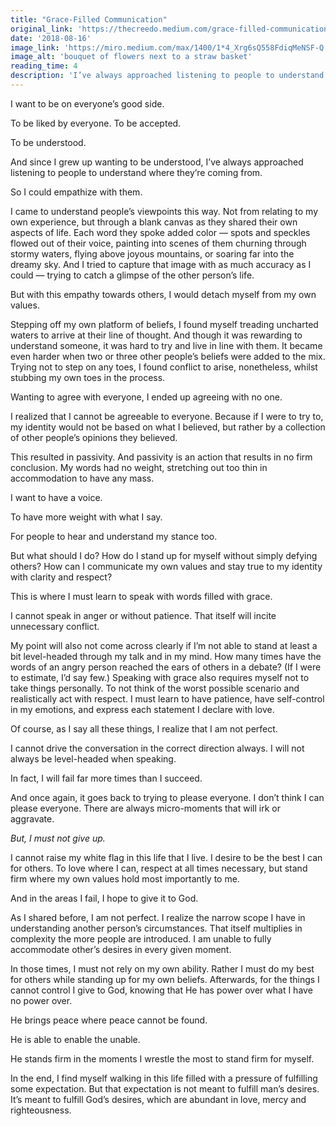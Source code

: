 ```yaml
---
title: "Grace-Filled Communication"
original_link: 'https://thecreedo.medium.com/grace-filled-communication-fb93e3e8a3b9'
date: '2018-08-16'
image_link: 'https://miro.medium.com/max/1400/1*4_Xrg6sQ558FdiqMeNSF-Q.jpeg'
image_alt: 'bouquet of flowers next to a straw basket'
reading_time: 4
description: 'I’ve always approached listening to people to understand where they’re coming from...'
---
```

I want to be on everyone’s good side.

To be liked by everyone. To be accepted.

To be understood.

And since I grew up wanting to be understood, I’ve always approached listening to people to understand where they’re coming from.

So I could empathize with them.

I came to understand people’s viewpoints this way. Not from relating to my own experience, but through a blank canvas as they shared their own aspects of life. Each word they spoke added color — spots and speckles flowed out of their voice, painting into scenes of them churning through stormy waters, flying above joyous mountains, or soaring far into the dreamy sky. And I tried to capture that image with as much accuracy as I could — trying to catch a glimpse of the other person’s life.

But with this empathy towards others, I would detach myself from my own values.

Stepping off my own platform of beliefs, I found myself treading uncharted waters to arrive at their line of thought. And though it was rewarding to understand someone, it was hard to try and live in line with them. It became even harder when two or three other people’s beliefs were added to the mix. Trying not to step on any toes, I found conflict to arise, nonetheless, whilst stubbing my own toes in the process.

Wanting to agree with everyone, I ended up agreeing with no one.

I realized that I cannot be agreeable to everyone. Because if I were to try to, my identity would not be based on what I believed, but rather by a collection of other people’s opinions they believed.

This resulted in passivity. And passivity is an action that results in no firm conclusion. My words had no weight, stretching out too thin in accommodation to have any mass.

I want to have a voice.

To have more weight with what I say.

For people to hear and understand my stance too.

But what should I do? How do I stand up for myself without simply defying others? How can I communicate my own values and stay true to my identity with clarity and respect?

This is where I must learn to speak with words filled with grace.

I cannot speak in anger or without patience. That itself will incite unnecessary conflict.

My point will also not come across clearly if I’m not able to stand at least a bit level-headed through my talk and in my mind. How many times have the words of an angry person reached the ears of others in a debate? (If I were to estimate, I’d say few.)
Speaking with grace also requires myself not to take things personally. To not think of the worst possible scenario and realistically act with respect. I must learn to have patience, have self-control in my emotions, and express each statement I declare with love.

Of course, as I say all these things, I realize that I am not perfect.

I cannot drive the conversation in the correct direction always. I will not always be level-headed when speaking.

In fact, I will fail far more times than I succeed.

And once again, it goes back to trying to please everyone. I don’t think I can please everyone. There are always micro-moments that will irk or aggravate.

_But, I must not give up._

I cannot raise my white flag in this life that I live. I desire to be the best I can for others. To love where I can, respect at all times necessary, but stand firm where my own values hold most importantly to me.

And in the areas I fail, I hope to give it to God.

As I shared before, I am not perfect. I realize the narrow scope I have in understanding another person’s circumstances. That itself multiplies in complexity the more people are introduced. I am unable to fully accommodate other’s desires in every given moment.

In those times, I must not rely on my own ability. Rather I must do my best for others while standing up for my own beliefs. Afterwards, for the things I cannot control I give to God, knowing that He has power over what I have no power over.

He brings peace where peace cannot be found.

He is able to enable the unable.

He stands firm in the moments I wrestle the most to stand firm for myself.

In the end, I find myself walking in this life filled with a pressure of fulfilling some expectation. But that expectation is not meant to fulfill man’s desires. It’s meant to fulfill God’s desires, which are abundant in love, mercy and righteousness.
